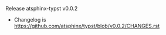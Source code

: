 Release atsphinx-typst v0.0.2

- Changelog is https://github.com/atsphinx/typst/blob/v0.0.2/CHANGES.rst

